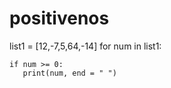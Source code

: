 # positivenos

list1 = [12,-7,5,64,-14] 
for num in list1: 

    if num >= 0:
       print(num, end = " ")

